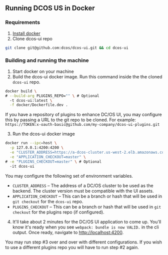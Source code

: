 ## Running DCOS US in Docker

### Requirements
1. [Install docker](https://www.docker.com/products/overview)
2. Clone dcos-ui repo

  ```sh
  git clone git@github.com:dcos/dcos-ui.git && cd dcos-ui
  ```

### Building and running the machine
1. Start docker on your machine
2. Build the dcos-ui docker image. Run this command inside the the cloned `dcos-ui` repo.

  ```sh
  docker build \
  # --build-arg PLUGINS_REPO="" \ # Optional
    -t dcos-ui:latest \
    -f docker/Dockerfile.dev .
  ```
  If you have a repository of plugins to enhance DC/OS UI, you may configure this by passing a URL to the git repo to be cloned. For example: `https://TOKEN:x-oauth-basic@github.com/my-company/dcos-ui-plugins.git`

3. Run the dcos-ui docker image

  ```sh
  docker run --ipc=host \
    -p 127.0.0.1:4200:4200 \
    -e "CLUSTER_ADDRESS=https://a-dcos-cluster.us-west-2.elb.amazonaws.com" \
    -e "APPLICATION_CHECKOUT=master" \
  # -e "PLUGINS_CHECKOUT=master" \ # Optional
    -it dcos-ui
  ```
  You may configure the following set of environment variables.
  * `CLUSTER_ADDRESS` – The address of a DC/OS cluster to be used as the backend. The cluster version must be compatible with the UI assets.
  * `APPLICATION_CHECKOUT` – This can be a branch or hash that will be used in `git checkout` for the `dcos-ui` repo.
  * `PLUGINS_CHECKOUT` – This can be a branch or hash that will be used in `git checkout` for the plugins repo (if configured).

4. It'll take about 2 minutes for the DC/OS UI application to come up. You'll know it's ready when you see `webpack: bundle is now VALID.` in the cli output. Once ready, navigate to [http://localhost:4200](http://localhost:4200).

  You may run step #3 over and over with different configurations. If you wish to use a different plugins repo you will have to run step #2 again.
